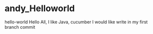 # andy_Helloworld
hello-world
Hello All,
I like Java, cucumber 
I would like write in my first branch commit
